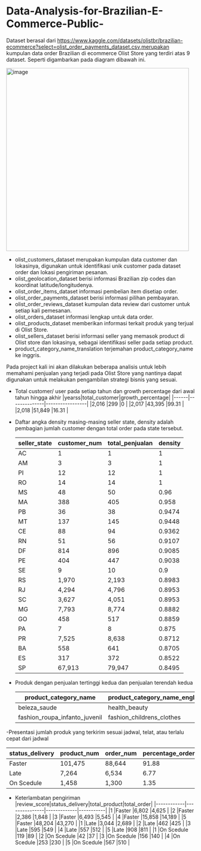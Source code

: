 # Data-Analysis-for-Brazilian-E-Commerce-Public-
Dataset berasal dari https://www.kaggle.com/datasets/olistbr/brazilian-ecommerce?select=olist_order_payments_dataset.csv,merupakan kumpulan data order Brazilian di ecommerce Olist Store yang terdiri atas 9 dataset. Seperti digambarkan pada diagram dibawah ini.

<img width="488" alt="image" src="https://user-images.githubusercontent.com/49335273/206182773-f6cfef21-f693-4faf-b6c1-b50355c53a4d.png">

- olist_customers_dataset merupakan kumpulan data customer dan lokasinya, digunakan untuk identifikasi unik customer pada dataset order dan lokasi pengiriman pesanan.
- olist_geolocation_dataset berisi informasi Brazilian zip codes dan koordinat latitude/longitudenya.
- olist_order_items_dataset informasi pembelian item disetiap order.
- olist_order_payments_dataset berisi informasi pilihan pembayaran.
- olist_order_reviews_dataset kumpulan data review dari customer untuk setiap kali pemesanan.
- olist_orders_dataset informasi lengkap untuk data order.
- olist_products_dataset memberikan informasi terkait produk yang terjual di Olist Store.
- olist_sellers_dataset berisi informasi seller yang memasok product di Olist store dan lokasinya, sebagai identifikasi seller pada setiap product.
- product_category_name_translation terjemahan product_category_name ke inggris.
 
 Pada project kali ini akan dilakukan beberapa analisis untuk lebih memahami penjualan yang terjadi pada Olist Store yang nantinya dapat digunakan untuk melakukan pengambilan strategi bisnis yang sesuai. 
 - Total customer/ user pada setiap tahun dan growth percentage dari awal tahun hingga akhir
   |yearss|total_customer|growth_percentage|
   |------|--------------|-----------------|
   |2,016 |299           |0                |
   |2,017 |43,395        |99.31            |
   |2,018 |51,849        |16.31            |

  - Daftar angka density masing-masing seller state, density adalah pembagian jumlah customer dengan total order pada state tersebut. 
   
    |seller_state|customer_num|total_penjualan|density|
    |------------|------------|---------------|-------|
    |AC          |1           |1              |1      |
    |AM          |3           |3              |1      |
    |PI          |12          |12             |1      |
    |RO          |14          |14             |1      |
    |MS          |48          |50             |0.96   |
    |MA          |388         |405            |0.958  |
    |PB          |36          |38             |0.9474 |
    |MT          |137         |145            |0.9448 |
    |CE          |88          |94             |0.9362 |
    |RN          |51          |56             |0.9107 |
    |DF          |814         |896            |0.9085 |
    |PE          |404         |447            |0.9038 |
    |SE          |9           |10             |0.9    |
    |RS          |1,970       |2,193          |0.8983 |
    |RJ          |4,294       |4,796          |0.8953 |
    |SC          |3,627       |4,051          |0.8953 |
    |MG          |7,793       |8,774          |0.8882 |
    |GO          |458         |517            |0.8859 |
    |PA          |7           |8              |0.875  |
    |PR          |7,525       |8,638          |0.8712 |
    |BA          |558         |641            |0.8705 |
    |ES          |317         |372            |0.8522 |
    |SP          |67,913      |79,947         |0.8495 |
  
  - Produk dengan penjualan tertinggi kedua dan penjualan terendah kedua
  
    |product_category_name        |product_category_name_english|total_selling|
    |-----------------------------|-----------------------------|-------------|
    |beleza_saude                 |health_beauty                |9,670        |
    |fashion_roupa_infanto_juvenil|fashion_childrens_clothes    |8            |
    
  -Presentasi jumlah produk yang terkirim sesuai jadwal, telat, atau terlalu cepat dari jadwal
  
   |status_delivery|product_num|order_num|percentage_order|
   |---------------|-----------|---------|----------------|
   |Faster         |101,475    |88,644   |91.88           |
   |Late           |7,264      |6,534    |6.77            |
   |On Scedule     |1,458      |1,300    |1.35            |
   
- Keterlambatan pengiriman 
   |review_score|status_delivery|total_product|total_order|
   |------------|---------------|-------------|-----------|
   |1           |Faster         |6,802        |4,625      |
   |2           |Faster         |2,386        |1,848      |
   |3           |Faster         |6,493        |5,545      |
   |4           |Faster         |15,858       |14,189     |
   |5           |Faster         |48,204       |43,270     |
   |1           |Late           |3,044        |2,689      |
   |2           |Late           |462          |425        |
   |3           |Late           |595          |549        |
   |4           |Late           |557          |512        |
   |5           |Late           |908          |811        |
   |1           |On Scedule     |119          |89         |
   |2           |On Scedule     |42           |37         |
   |3           |On Scedule     |156          |140        |
   |4           |On Scedule     |253          |230        |
   |5           |On Scedule     |567          |510        |




 
